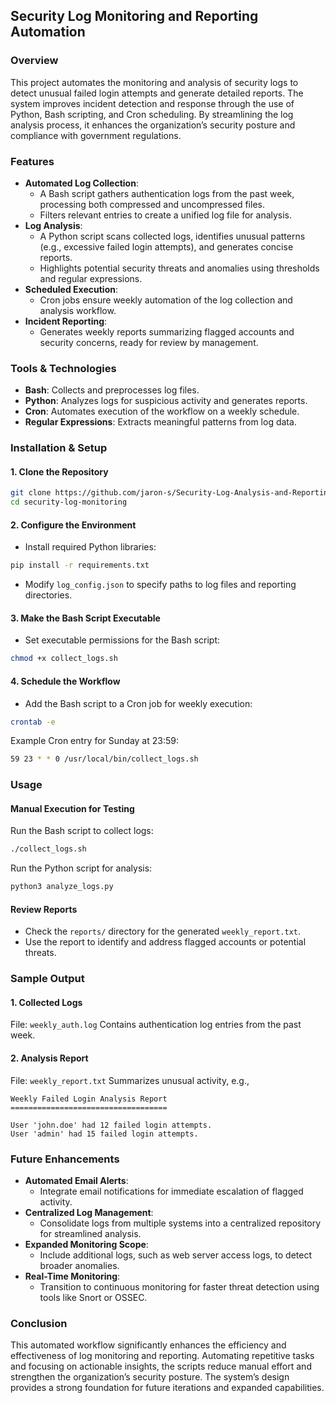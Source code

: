 ## **Security Log Monitoring and Reporting Automation**

### **Overview**
This project automates the monitoring and analysis of security logs to detect unusual failed login attempts and generate detailed reports. The system improves incident detection and response through the use of Python, Bash scripting, and Cron scheduling. By streamlining the log analysis process, it enhances the organization’s security posture and compliance with government regulations.

### **Features**
- **Automated Log Collection**:
  - A Bash script gathers authentication logs from the past week, processing both compressed and uncompressed files.
  - Filters relevant entries to create a unified log file for analysis.
- **Log Analysis**:
  - A Python script scans collected logs, identifies unusual patterns (e.g., excessive failed login attempts), and generates concise reports.
  - Highlights potential security threats and anomalies using thresholds and regular expressions.
- **Scheduled Execution**:
  - Cron jobs ensure weekly automation of the log collection and analysis workflow.
- **Incident Reporting**:
  - Generates weekly reports summarizing flagged accounts and security concerns, ready for review by management.

### **Tools & Technologies**
- **Bash**: Collects and preprocesses log files.
- **Python**: Analyzes logs for suspicious activity and generates reports.
- **Cron**: Automates execution of the workflow on a weekly schedule.
- **Regular Expressions**: Extracts meaningful patterns from log data.

### **Installation & Setup**
#### **1. Clone the Repository**
```bash
git clone https://github.com/jaron-s/Security-Log-Analysis-and-Reporting-Automation.git
cd security-log-monitoring
```

#### **2. Configure the Environment**
- Install required Python libraries:
```bash
pip install -r requirements.txt
```
- Modify `log_config.json` to specify paths to log files and reporting directories.

#### **3. Make the Bash Script Executable**
- Set executable permissions for the Bash script:
```bash
chmod +x collect_logs.sh
```

#### **4. Schedule the Workflow**
- Add the Bash script to a Cron job for weekly execution:
```bash
crontab -e
```
Example Cron entry for Sunday at 23:59:
```bash
59 23 * * 0 /usr/local/bin/collect_logs.sh
```

### **Usage**
#### **Manual Execution for Testing**
Run the Bash script to collect logs:
```bash
./collect_logs.sh
```
Run the Python script for analysis:
```bash
python3 analyze_logs.py
```
#### **Review Reports**
- Check the `reports/` directory for the generated `weekly_report.txt`.
- Use the report to identify and address flagged accounts or potential threats.

### **Sample Output**
#### **1. Collected Logs**
File: `weekly_auth.log`
Contains authentication log entries from the past week.

#### **2. Analysis Report**
File: `weekly_report.txt`
Summarizes unusual activity, e.g.,
```
Weekly Failed Login Analysis Report
===================================

User 'john.doe' had 12 failed login attempts.
User 'admin' had 15 failed login attempts.
```

### **Future Enhancements**
- **Automated Email Alerts**:
  - Integrate email notifications for immediate escalation of flagged activity.
- **Centralized Log Management**:
  - Consolidate logs from multiple systems into a centralized repository for streamlined analysis.
- **Expanded Monitoring Scope**:
  - Include additional logs, such as web server access logs, to detect broader anomalies.
- **Real-Time Monitoring**:
  - Transition to continuous monitoring for faster threat detection using tools like Snort or OSSEC.

### **Conclusion**
This automated workflow significantly enhances the efficiency and effectiveness of log monitoring and reporting. Automating repetitive tasks and focusing on actionable insights, the scripts reduce manual effort and strengthen the organization’s security posture. The system’s design provides a strong foundation for future iterations and expanded capabilities.
